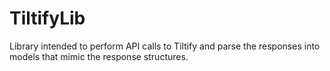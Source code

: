 # TiltifyLib
Library intended to perform API calls to Tiltify and parse the responses into models that mimic the response structures.
